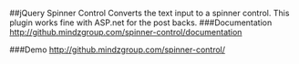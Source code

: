 ##jQuery Spinner Control
Converts the text input to a spinner control. This plugin works fine with ASP.net for the post backs.
###Documentation
http://github.mindzgroup.com/spinner-control/documentation

###Demo
http://github.mindzgroup.com/spinner-control/
